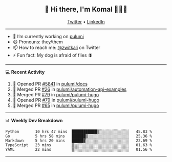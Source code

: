 <h2 align="center"> 👋 Hi there, I'm Komal 🧑🏾‍💻 </h2>
<p align="center">
    <a href="https://twitter.com/zwitkali">Twitter</a> •
    <a href="https://www.linkedin.com/in/komal-ali/">LinkedIn</a>
</p>

--------

- 🔭 I’m currently working on [pulumi](https://github.com/pulumi/pulumi)
- 😄 Pronouns: they/them
- 📫 How to reach me: [@zwitkali](https://twitter.com/zwitkali) on Twitter
- ⚡ Fun fact: My dog is afraid of flies 🪰

--------
💻 **Recent Activity**

<!--START_SECTION:activity-->
1. 💪 Opened PR [#5841](https://github.com/pulumi/docs/pull/5841) in [pulumi/docs](https://github.com/pulumi/docs)
2. 🎉 Merged PR [#26](https://github.com/pulumi/automation-api-examples/pull/26) in [pulumi/automation-api-examples](https://github.com/pulumi/automation-api-examples)
3. 🎉 Merged PR [#79](https://github.com/pulumi/pulumi-hugo/pull/79) in [pulumi/pulumi-hugo](https://github.com/pulumi/pulumi-hugo)
4. 💪 Opened PR [#79](https://github.com/pulumi/pulumi-hugo/pull/79) in [pulumi/pulumi-hugo](https://github.com/pulumi/pulumi-hugo)
5. 🎉 Merged PR [#65](https://github.com/pulumi/pulumi-hugo/pull/65) in [pulumi/pulumi-hugo](https://github.com/pulumi/pulumi-hugo)
<!--END_SECTION:activity-->

--------

📊 **Weekly Dev Breakdown**
<!--START_SECTION:waka-->
```text
Python       10 hrs 47 mins  ███████████▒░░░░░░░░░░░░░   45.83 % 
Go           5 hrs 58 mins   ██████▒░░░░░░░░░░░░░░░░░░   25.36 % 
Markdown     5 hrs 20 mins   █████▓░░░░░░░░░░░░░░░░░░░   22.69 % 
TypeScript   23 mins         ▒░░░░░░░░░░░░░░░░░░░░░░░░   01.63 % 
YAML         22 mins         ▒░░░░░░░░░░░░░░░░░░░░░░░░   01.56 % 
```
<!--END_SECTION:waka-->

--------